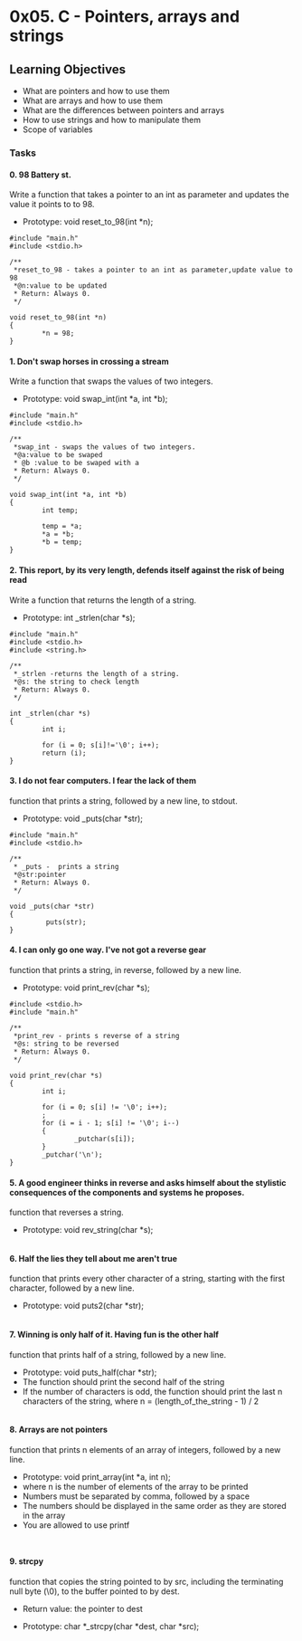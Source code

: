 # 0x05. C - Pointers, arrays and strings

## Learning Objectives
- What are pointers and how to use them
- What are arrays and how to use them
- What are the differences between pointers and arrays
- How to use strings and how to manipulate them
- Scope of variables

### Tasks
#### 0. 98 Battery st.
Write a function that takes a pointer to an int as parameter and updates the value it points to to 98.

- Prototype: void reset_to_98(int *n);
```
#include "main.h"
#include <stdio.h>

/**
 *reset_to_98 - takes a pointer to an int as parameter,update value to 98
 *@n:value to be updated
 * Return: Always 0. 
 */

void reset_to_98(int *n)
{
        *n = 98;
}
```
#### 1. Don't swap horses in crossing a stream
Write a function that swaps the values of two integers.

- Prototype: void swap_int(int *a, int *b);
```
#include "main.h"
#include <stdio.h>

/**
 *swap_int - swaps the values of two integers.
 *@a:value to be swaped
 * @b :value to be swaped with a
 * Return: Always 0.
 */

void swap_int(int *a, int *b)
{
        int temp;

        temp = *a;
        *a = *b;
        *b = temp;
}
```

#### 2. This report, by its very length, defends itself against the risk of being read
Write a function that returns the length of a string.

- Prototype: int _strlen(char *s);

```
#include "main.h"
#include <stdio.h>
#include <string.h>

/**
 *_strlen -returns the length of a string.
 *@s: the string to check length
 * Return: Always 0.
 */

int _strlen(char *s)
{
        int i;

        for (i = 0; s[i]!='\0'; i++);
        return (i);
}
```
#### 3. I do not fear computers. I fear the lack of them
function that prints a string, followed by a new line, to stdout.

- Prototype: void _puts(char *str);

```
#include "main.h"
#include <stdio.h>

/**
 * _puts -  prints a string
 *@str:pointer
 * Return: Always 0.
 */

void _puts(char *str)
{
         puts(str);
}
```

#### 4. I can only go one way. I've not got a reverse gear
function that prints a string, in reverse, followed by a new line.
- Prototype: void print_rev(char *s);
```
#include <stdio.h>
#include "main.h"

/**
 *print_rev - prints s reverse of a string
 *@s: string to be reversed
 * Return: Always 0.
 */

void print_rev(char *s)
{
        int i;

        for (i = 0; s[i] != '\0'; i++);
        ;
        for (i = i - 1; s[i] != '\0'; i--)
        {
                _putchar(s[i]);
        }
        _putchar('\n');
}

```

#### 5. A good engineer thinks in reverse and asks himself about the stylistic consequences of the components and systems he proposes.

function that reverses a string.

- Prototype: void rev_string(char *s);

```

```

#### 6. Half the lies they tell about me aren't true

function that prints every other character of a string, starting with the first character, followed by a new line.

- Prototype: void puts2(char *str);

```

```

#### 7. Winning is only half of it. Having fun is the other half

function that prints half of a string, followed by a new line.

- Prototype: void puts_half(char *str);
- The function should print the second half of the string
- If the number of characters is odd, the function should print the last n characters of the string, where n = (length_of_the_string - 1) / 2

```

```

#### 8. Arrays are not pointers
 function that prints n elements of an array of integers, followed by a new line.

- Prototype: void print_array(int *a, int n);
- where n is the number of elements of the array to be printed
- Numbers must be separated by comma, followed by a space
- The numbers should be displayed in the same order as they are stored in the array
- You are allowed to use printf

```


```

#### 9. strcpy
function that copies the string pointed to by src, including the terminating null byte (\0), to the buffer pointed to by dest.

- Return value: the pointer to dest

- Prototype: char *_strcpy(char *dest, char *src);

```

```
